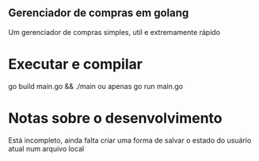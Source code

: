 ## Gerenciador de compras em golang
Um gerenciador de compras simples, util e extremamente rápido


# Executar e compilar
go build main.go && ./main
ou apenas
go run main.go



# Notas sobre o desenvolvimento
Está incompleto, ainda falta criar uma forma de salvar o estado do usuário atual num arquivo local
